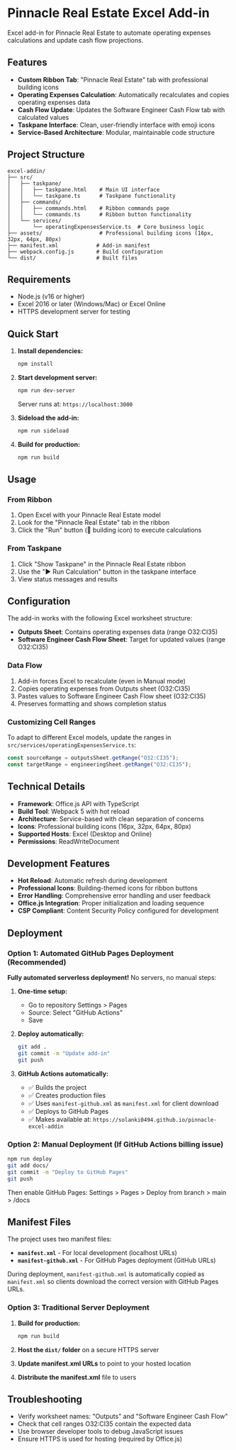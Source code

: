 # Pinnacle Real Estate Excel Add-in

Excel add-in for Pinnacle Real Estate to automate operating expenses calculations and update cash flow projections.

## Features

- **Custom Ribbon Tab**: "Pinnacle Real Estate" tab with professional building icons
- **Operating Expenses Calculation**: Automatically recalculates and copies operating expenses data
- **Cash Flow Update**: Updates the Software Engineer Cash Flow tab with calculated values
- **Taskpane Interface**: Clean, user-friendly interface with emoji icons
- **Service-Based Architecture**: Modular, maintainable code structure

## Project Structure

```
excel-addin/
├── src/
│   ├── taskpane/
│   │   ├── taskpane.html    # Main UI interface
│   │   └── taskpane.ts      # Taskpane functionality
│   ├── commands/
│   │   ├── commands.html    # Ribbon commands page
│   │   └── commands.ts      # Ribbon button functionality
│   └── services/
│       └── operatingExpensesService.ts  # Core business logic
├── assets/                  # Professional building icons (16px, 32px, 64px, 80px)
├── manifest.xml            # Add-in manifest
├── webpack.config.js       # Build configuration
└── dist/                   # Built files
```

## Requirements

- Node.js (v16 or higher)
- Excel 2016 or later (Windows/Mac) or Excel Online
- HTTPS development server for testing

## Quick Start

1. **Install dependencies:**
   ```bash
   npm install
   ```

2. **Start development server:**
   ```bash
   npm run dev-server
   ```
   Server runs at: `https://localhost:3000`

3. **Sideload the add-in:**
   ```bash
   npm run sideload
   ```

4. **Build for production:**
   ```bash
   npm run build
   ```

## Usage

### From Ribbon
1. Open Excel with your Pinnacle Real Estate model
2. Look for the "Pinnacle Real Estate" tab in the ribbon
3. Click the "Run" button (🏢 building icon) to execute calculations

### From Taskpane
1. Click "Show Taskpane" in the Pinnacle Real Estate ribbon
2. Use the "▶️ Run Calculation" button in the taskpane interface
3. View status messages and results

## Configuration

The add-in works with the following Excel worksheet structure:

- **Outputs Sheet**: Contains operating expenses data (range O32:CI35)
- **Software Engineer Cash Flow Sheet**: Target for updated values (range O32:CI35)

### Data Flow

1. Add-in forces Excel to recalculate (even in Manual mode)
2. Copies operating expenses from Outputs sheet (O32:CI35)
3. Pastes values to Software Engineer Cash Flow sheet (O32:CI35)
4. Preserves formatting and shows completion status

### Customizing Cell Ranges

To adapt to different Excel models, update the ranges in `src/services/operatingExpensesService.ts`:

```typescript
const sourceRange = outputsSheet.getRange("O32:CI35");
const targetRange = engineeringSheet.getRange("O32:CI35");
```

## Technical Details

- **Framework**: Office.js API with TypeScript
- **Build Tool**: Webpack 5 with hot reload
- **Architecture**: Service-based with clean separation of concerns
- **Icons**: Professional building icons (16px, 32px, 64px, 80px)
- **Supported Hosts**: Excel (Desktop and Online)
- **Permissions**: ReadWriteDocument

## Development Features

- **Hot Reload**: Automatic refresh during development
- **Professional Icons**: Building-themed icons for ribbon buttons
- **Error Handling**: Comprehensive error handling and user feedback
- **Office.js Integration**: Proper initialization and loading sequence
- **CSP Compliant**: Content Security Policy configured for development

## Deployment

### Option 1: Automated GitHub Pages Deployment (Recommended)

**Fully automated serverless deployment!** No servers, no manual steps:

1. **One-time setup:**
   - Go to repository Settings > Pages
   - Source: Select "GitHub Actions"
   - Save

2. **Deploy automatically:**
   ```bash
   git add .
   git commit -m "Update add-in"
   git push
   ```

3. **GitHub Actions automatically:**
   - ✅ Builds the project
   - ✅ Creates production files
   - ✅ Uses `manifest-github.xml` as `manifest.xml` for client download
   - ✅ Deploys to GitHub Pages
   - ✅ Makes available at: `https://solanki0494.github.io/pinnacle-excel-addin`

### Option 2: Manual Deployment (If GitHub Actions billing issue)

```bash
npm run deploy
git add docs/
git commit -m "Deploy to GitHub Pages"
git push
```

Then enable GitHub Pages: Settings > Pages > Deploy from branch > main > /docs

## Manifest Files

The project uses two manifest files:

- **`manifest.xml`** - For local development (localhost URLs)
- **`manifest-github.xml`** - For GitHub Pages deployment (GitHub URLs)

During deployment, `manifest-github.xml` is automatically copied as `manifest.xml` so clients download the correct version with GitHub Pages URLs.

### Option 3: Traditional Server Deployment

1. **Build for production:**
   ```bash
   npm run build
   ```

2. **Host the `dist/` folder** on a secure HTTPS server

3. **Update manifest.xml URLs** to point to your hosted location

4. **Distribute the manifest.xml** file to users

## Troubleshooting

- Verify worksheet names: "Outputs" and "Software Engineer Cash Flow"
- Check that cell ranges O32:CI35 contain the expected data
- Use browser developer tools to debug JavaScript issues
- Ensure HTTPS is used for hosting (required by Office.js)
